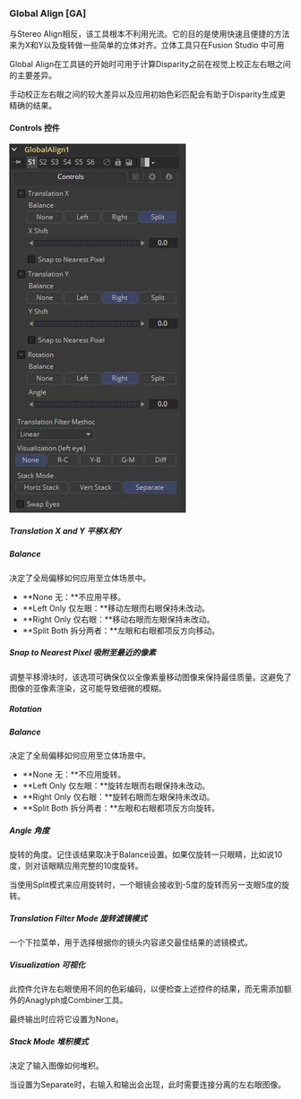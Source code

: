 ### Global Align [GA]

与Stereo Align相反，该工具根本不利用光流。它的目的是使用快速且便捷的方法来为X和Y以及旋转做一些简单的立体对齐。立体工具只在Fusion Studio 中可用

Global Align在工具链的开始时可用于计算Disparity之前在视觉上校正左右眼之间的主要差异。

手动校正左右眼之间的较大差异以及应用初始色彩匹配会有助于Disparity生成更精确的结果。

#### Controls 控件

![GA_Controls](images/GA_Controls.jpg)

##### Translation X and Y 平移X和Y

##### Balance

决定了全局偏移如何应用至立体场景中。

- **None 无：**不应用平移。
- **Left Only 仅左眼：**移动左眼而右眼保持未改动。
- **Right Only 仅右眼：**移动右眼而左眼保持未改动。
- **Split Both 拆分两者：**左眼和右眼都项反方向移动。

##### Snap to Nearest Pixel 吸附至最近的像素

调整平移滑块时，该选项可确保仅以全像素量移动图像来保持最佳质量。这避免了图像的亚像素渲染，这可能导致细微的模糊。

##### Rotation

##### Balance

决定了全局偏移如何应用至立体场景中。

- **None 无：**不应用旋转。
- **Left Only 仅左眼：**旋转左眼而右眼保持未改动。
- **Right Only 仅右眼：**旋转右眼而左眼保持未改动。
- **Split Both 拆分两者：**左眼和右眼都项反方向旋转。

##### Angle 角度

旋转的角度。记住该结果取决于Balance设置。如果仅旋转一只眼睛，比如说10度，则对该眼睛应用完整的10度旋转。

当使用Split模式来应用旋转时，一个眼镜会接收到-5度的旋转而另一支眼5度的旋转。

##### Translation Filter Mode 旋转滤镜模式

一个下拉菜单，用于选择根据你的镜头内容递交最佳结果的滤镜模式。

##### Visualization 可视化

此控件允许左右眼使用不同的色彩编码，以便检查上述控件的结果，而无需添加额外的Anaglyph或Combiner工具。

最终输出时应将它设置为None。

##### Stack Mode 堆积模式

决定了输入图像如何堆积。

当设置为Separate时，右输入和输出会出现，此时需要连接分离的左右眼图像。